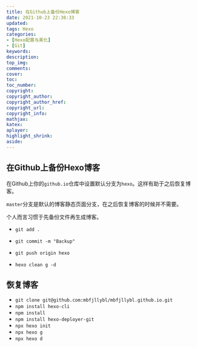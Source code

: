 ```yaml
---
title: 在Github上备份Hexo博客
date: 2021-10-23 22:38:33
updated:
tags: Hexo
categories:
- [Hexo配置与美化]
- [Git]
keywords: 
description:
top_img:
comments:
cover:
toc:
toc_number:
copyright:
copyright_author:
copyright_author_href:
copyright_url:
copyright_info:
mathjax:
katex:
aplayer:
highlight_shrink:
aside:
---
```


## 在Github上备份Hexo博客

在Github上你的``github.io``仓库中设置默认分支为``hexo``。这样有助于之后恢复博客。

``master``分支是默认的博客静态页面分支，在之后恢复博客的时候并不需要。

个人而言习惯于先备份文件再生成博客。

+ ``git add .``

+ ``git commit -m "Backup"``

+ ``git push origin hexo``

+ ``hexo clean g -d``

## 恢复博客

+ ``git clone git@github.com:mbfjllybl/mbfjllybl.github.io.git``
+ ``npm install hexo-cli``
+ ``npm install``
+ ``npm install hexo-deployer-git``
+ ``npx hexo init``
+ ``npx hexo g``
+ ``npx hexo d``